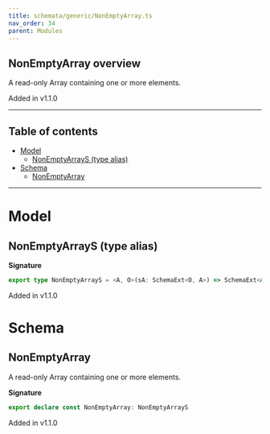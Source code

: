 ```yaml
---
title: schemata/generic/NonEmptyArray.ts
nav_order: 34
parent: Modules
---
```


## NonEmptyArray overview

A read-only Array containing one or more elements.

Added in v1.1.0

---

<h2 class="text-delta">Table of contents</h2>

- [Model](#model)
  - [NonEmptyArrayS (type alias)](#nonemptyarrays-type-alias)
- [Schema](#schema)
  - [NonEmptyArray](#nonemptyarray)

---

# Model

## NonEmptyArrayS (type alias)

**Signature**

```ts
export type NonEmptyArrayS = <A, O>(sA: SchemaExt<O, A>) => SchemaExt<Array<O>, RNEA.ReadonlyNonEmptyArray<A>>
```

Added in v1.1.0

# Schema

## NonEmptyArray

A read-only Array containing one or more elements.

**Signature**

```ts
export declare const NonEmptyArray: NonEmptyArrayS
```

Added in v1.1.0
